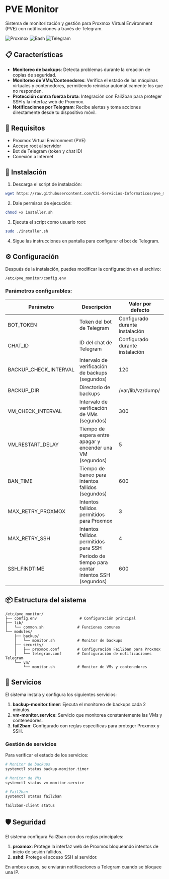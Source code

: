 # PVE Monitor

Sistema de monitorización y gestión para Proxmox Virtual Environment (PVE) con notificaciones a través de Telegram.

![Proxmox](https://img.shields.io/badge/Proxmox-E57000?style=for-the-badge&logo=proxmox&logoColor=white)
![Bash](https://img.shields.io/badge/Bash-4EAA25?style=for-the-badge&logo=gnu-bash&logoColor=white)
![Telegram](https://img.shields.io/badge/Telegram-2CA5E0?style=for-the-badge&logo=telegram&logoColor=white)

## 📋 Características

- **Monitoreo de backups**: Detecta problemas durante la creación de copias de seguridad.
- **Monitoreo de VMs/Contenedores**: Verifica el estado de las máquinas virtuales y contenedores, permitiendo reiniciar automáticamente los que no responden.
- **Protección contra fuerza bruta**: Integración con Fail2ban para proteger SSH y la interfaz web de Proxmox.
- **Notificaciones por Telegram**: Recibe alertas y toma acciones directamente desde tu dispositivo móvil.

## 🔧 Requisitos

- Proxmox Virtual Environment (PVE)
- Acceso root al servidor
- Bot de Telegram (token y chat ID)
- Conexión a Internet

## 🚀 Instalación

1. Descarga el script de instalación:

```bash
wget https://raw.githubusercontent.com/C3i-Servicios-Informaticos/pve_monitor/refs/heads/main/installer.sh
```

2. Dale permisos de ejecución:

```bash
chmod +x installer.sh
```

3. Ejecuta el script como usuario root:

```bash
sudo ./installer.sh
```

4. Sigue las instrucciones en pantalla para configurar el bot de Telegram.

## ⚙️ Configuración

Después de la instalación, puedes modificar la configuración en el archivo:

```
/etc/pve_monitor/config.env
```

### Parámetros configurables:

| Parámetro | Descripción | Valor por defecto |
|-----------|-------------|-------------------|
| BOT_TOKEN | Token del bot de Telegram | Configurado durante instalación |
| CHAT_ID | ID del chat de Telegram | Configurado durante instalación |
| BACKUP_CHECK_INTERVAL | Intervalo de verificación de backups (segundos) | 120 |
| BACKUP_DIR | Directorio de backups | /var/lib/vz/dump/ |
| VM_CHECK_INTERVAL | Intervalo de verificación de VMs (segundos) | 300 |
| VM_RESTART_DELAY | Tiempo de espera entre apagar y encender una VM (segundos) | 5 |
| BAN_TIME | Tiempo de baneo para intentos fallidos (segundos) | 600 |
| MAX_RETRY_PROXMOX | Intentos fallidos permitidos para Proxmox | 3 |
| MAX_RETRY_SSH | Intentos fallidos permitidos para SSH | 4 |
| SSH_FINDTIME | Periodo de tiempo para contar intentos SSH (segundos) | 600 |

## 📦 Estructura del sistema

```
/etc/pve_monitor/
├── config.env                   # Configuración principal
├── lib/
│   └── common.sh               # Funciones comunes
└── modules/
    ├── backup/
    │   └── monitor.sh          # Monitor de backups
    ├── security/
    │   ├── proxmox.conf        # Configuración Fail2ban para Proxmox
    │   └── telegram.conf       # Configuración de notificaciones Telegram
    └── vm/
        └── monitor.sh          # Monitor de VMs y contenedores
```

## 🔄 Servicios

El sistema instala y configura los siguientes servicios:

1. **backup-monitor.timer**: Ejecuta el monitoreo de backups cada 2 minutos.
2. **vm-monitor.service**: Servicio que monitorea constantemente las VMs y contenedores.
3. **fail2ban**: Configurado con reglas específicas para proteger Proxmox y SSH.

### Gestión de servicios

Para verificar el estado de los servicios:

```bash
# Monitor de backups
systemctl status backup-monitor.timer

# Monitor de VMs
systemctl status vm-monitor.service

# Fail2ban
systemctl status fail2ban

fail2ban-client status
```

## 🛡️ Seguridad

El sistema configura Fail2ban con dos reglas principales:

1. **proxmox**: Protege la interfaz web de Proxmox bloqueando intentos de inicio de sesión fallidos.
2. **sshd**: Protege el acceso SSH al servidor.

En ambos casos, se enviarán notificaciones a Telegram cuando se bloquee una IP.
